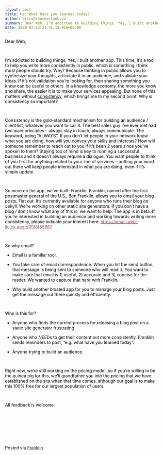 ```yaml
---  
layout: post  
title: Re: What have you learned today?  
author: brice@thesmallweb.co  
summary: Dear Web, I’m addicted to building things. Yes, I built another a...  
date: 2020-03-03T21:41:12.916+00:00  
---
```


<body><div class="WordSection1"><p class="MsoNormal"><span style="color:black">Dear Web,<p></p></span></p><p class="MsoNormal"><span style="color:black"> <p></p></span></p><p class="MsoNormal"><span style="color:black">I’m addicted to building things. Yes, I built another app. This time, it’s a tool to help you write more consistently in public, which is something I think most people should try. Why? Because thinking in public  allows you to synthesize your thoughts, articulate it to an audience, and validate your ideas. If it’s not validation you’re looking for, then sharing something you know can be useful to others. In a knowledge economy, the more you know and share, the easier  it is to make your services appealing. But none of this matters without <u>consistency</u>, which brings me to my second point: Why is consistency so important?<p></p></span></p><p class="MsoNormal"><span style="color:black"> <p></p></span></p><p class="MsoNormal"><span style="color:black">Consistency is the gold-standard mechanism for building an audience / client list, whatever you want to call it. The best sales guy I’ve ever met had two main principles – always stay in touch, always communicate.  The keyword, being “ALWAYS”. If you don’t let people in your network know what you are doing, how will you convey your skills and interests? How will someone remember to reach out to you if it’s been 2 years since you’ve spoken to them? Staying top of mind  is key to running a successful business and it doesn’t always require a dialogue. You want people to think of you first for anything related to your line of services – putting your word out there will keep people interested in what you are doing, even if it’s  simple update.<p></p></span></p><p class="MsoNormal"><span style="color:black"> <p></p></span></p><p class="MsoNormal"><span style="color:black">So more on the app, we’ve built: Franklin. Franklin, named after the first postmaster general of the U.S., Ben Franklin, allows you to email your blog posts. Flat out. It’s currently available for anyone who runs  their blog on Jekyll. We’re working on other static site generators. If you don’t have a blog / don’t know what any of this is, we want to help. The app is in beta. If you’re interested in building an audience and working towards writing more consistency,  please indicate your interest here: <a href="https://small-web-llc.ck.page/09f8f55667"><span style="color:#954F72">https://small-web-llc.ck.page/09f8f55667</span></a><p></p></span></p><p class="MsoNormal"><span style="color:black"> <p></p></span></p><p class="MsoNormal"><span style="color:black">So why email?<p></p></span></p><ul style="margin-top:0in" type="disc"><li style="color:black;mso-list:l4 level1 lfo4" class="MsoNormal">Email is a familiar tool.<p></p> </li> <li style="color:black;mso-list:l4 level1 lfo4" class="MsoNormal">You take care of email correspondence. When you hit the send button, that message is being sent to someone who will read it. You want to make sure that email is 1) useful, 2) accurate and 3)  concise for the reader. We wanted to capture that here with Franklin.<p></p> </li> <li style="color:black;mso-list:l4 level1 lfo4" class="MsoNormal">Why build another bloated app for you to manage your blog posts. Just get the message out there quickly and efficiently.<p></p> </li> </ul><p class="MsoNormal"><span style="color:black"> <p></p></span></p><p class="MsoNormal"><span style="color:black">Who is this for?<p></p></span></p><ul style="margin-top:0in" type="disc"><li style="color:black;mso-list:l3 level1 lfo5" class="MsoNormal">Anyone who finds the current process for releasing a blog post on a static site generator frustrating.<p></p> </li> </ul><ul style="margin-top:0in" type="disc"><li style="color:black;mso-list:l1 level1 lfo6" class="MsoNormal">Anyone who NEEDs to get their content out more consistently. Franklin sends reminders to post, “e.g. what have you learned today”.<p></p> </li> <li style="color:black;mso-list:l1 level1 lfo6" class="MsoNormal">Anyone trying to build an audience.<p></p> </li> </ul><p class="MsoNormal"><span style="color:black"> <p></p></span></p><p class="MsoNormal"><span style="color:black">Right now, we’re still working on the pricing model, so if you’re willing to be the guinea pig for this, we’ll grandfather you into the pricing that we have established on the site when that time comes, although  our goal is to make this 100% free for our largest population of users. <p></p></span></p><p class="MsoNormal"><span style="color:black"> <p></p></span></p><p class="MsoNormal"><span style="color:black">All feedback is welcome.<p></p></span></p><p class="MsoNormal"><span style="color:black"> <p></p></span></p><p class="MsoNormal"></p> <p> </p><p class="MsoNormal"></p> <p> </p><div><p class="MsoNormal"><span style="color:black"><br />Posted via <a href="https://franklinpostal.com">Franklin</a>